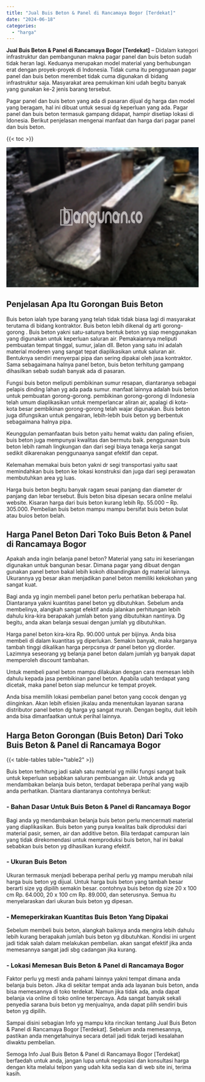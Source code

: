 ```yaml
---
title: "Jual Buis Beton & Panel di Rancamaya Bogor [Terdekat]"
date: "2024-06-18"
categories: 
  - "harga"
---
```


**Jual Buis Beton & Panel di Rancamaya Bogor \[Terdekat\]** – Didalam kategori infrastruktur dan pembangunan makna pagar panel dan buis beton sudah tidak heran lagi. Keduanya merupakan model material yang berhubungan erat dengan proyek-proyek di Indonesia. Tidak cuma itu penggunaan pagar panel dan buis beton merembet tidak cuma digunakan di bidang infrastruktur saja. Masyarakat area pemukiman kini udah begitu banyak yang gunakan ke-2 jenis barang tersebut.

Pagar panel dan buis beton yang ada di pasaran dijual dg harga dan model yang beragam, hal ini dibuat untuk sesuai dg keperluan yang ada. Pagar panel dan buis beton termasuk gampang didapat, hampir disetiap lokasi di Idonesia. Berikut penjelasan mengenai manfaat dan harga dari pagar panel dan buis beton.

{{< toc >}}

![Jual Buis Beton & Panel di Rancamaya Bogor [Terdekat]](/images/jual-panel-buis-beton-murah-34.png)

## Penjelasan Apa Itu Gorongan Buis Beton

Buis beton ialah type barang yang telah tidak tidak biasa lagi di masyarakat terutama di bidang kontraktor. Buis beton lebih dikenal dg arti gorong-gorong . Buis beton yakni satu-satunya bentuk beton yg siap menggunakan yang digunakan untuk keperluan saluran air. Pemakaiannya meliputi pembuatan tempat tinggal, sumur, jalan dll. Beton yang satu ini adalah material moderen yang sangat tepat diaplikasikan untuk saluran air. Bentuknya sendiri menyerpai pipa dan sering dipakai oleh jasa kontraktor. Sama sebagaimana halnya panel beton, buis beton terhitung gampang dihasilkan sebab sudah banyak ada di pasaran.

Fungsi buis beton meliputi pembikinan sumur resapan, diantaranya sebagai pelapis dinding lahan yg ada pada sumur. manfaat lainnya adalah buis beton untuk pembuatan gorong-gorong. pembikinan gorong-gorong di Indonesia telah umum diaplikasikan untuk memperlancar aliran air, apalagi di kota-kota besar pembikinan gorong-gorong telah wajar digunakan. Buis beton juga difungsikan untuk pengairan, lebih-lebih buis beton yg berbentuk sebagaimana halnya pipa.

Keunggulan pemanfaatan buis beton yaitu hemat waktu dan paling efisien, buis beton juga mempunyai kwalitas dan bermutu baik. penggunaan buis beton lebih ramah lingkungan dan dari segi biaya tenaga kerja sangat sedikit dikarenakan penggunaanya sangat efektif dan cepat.

Kelemahan memakai buis beton yakni dr segi transportasi yaitu saat memindahkan buis beton ke lokasi konstruksi dan juga dari segi perawatan membutuhkan area yg luas.

Harga buis beton begitu banyak ragam seuai panjang dan diameter dr panjang dan lebar tersebut. Buis beton bisa dipesan secara online melalui website. Kisaran harga dari buis beton kurang lebih Rp. 55.000 – Rp. 305.000. Pembelian buis beton mampu mampu bersifat buis beton bulat atau buios beton belah.

## Harga Panel Beton Dari Toko Buis Beton & Panel di Rancamaya Bogor

Apakah anda ingin belanja panel beton? Material yang satu ini keseriangan digunakan untuk bangunan besar. Dimana pagar yang dibuat dengan gunakan panel beton bakal lebih kokoh dibandingkan dg material lainnya. Ukurannya yg besar akan menjadikan panel beton memiliki kekokohan yang sangat kuat.

Bagi anda yg ingin membeli panel beton perlu perhatikan beberapa hal. Diantaranya yakni kuantitas panel beton yg dibutuhkan. Sebelum anda membelinya, alangkah sangat efektif anda jalankan perhitungan lebih dahulu kira-kira berapakah jumlah beton yang dibutuhkan nantinya. Dg begitu, anda akan belanja sesuai dengan jumlah yg dibutuhkan.

Harga panel beton kira-kira Rp. 90.000 untuk per bijinya. Anda bisa membeli di dalam kuantitas yg diperlukan. Semakin banyak, maka harganya tambah tinggi dikalikan harga perpcsnya dr panel beton yg diorder. Lazimnya seseorang yg belanja panel beton dalam jumlah yg banyak dapat memperoleh discount tambahan.

Untuk membeli panel beton mampu dilakukan dengan cara memesan lebih dahulu kepada jasa pembikinan panel beton. Apabila udah terdapat yang dicetak, maka panel beton siap meluncur ke tempat proyek.

Anda bisa memilih lokasi pembelian panel beton yang cocok dengan yg diinginkan. Akan lebih efisien jikalau anda menentukan layanan sarana distributor panel beton dg harga yg sangat murah. Dengan begitu, duit lebih anda bisa dimanfaatkan untuk perihal lainnya.

## Harga Beton Gorongan (Buis Beton) Dari Toko Buis Beton & Panel di Rancamaya Bogor

{{< table-tables table="table2" >}}

Buis beton terhitung jadi salah satu material yg miliki fungsi sangat baik untuk keperluan sebabkan saluran pembuangan air. Untuk anda yg mendambakan belanja buis beton, terdapat beberapa perihal yang wajib anda perhatikan. Diantara diantaranya contohnya berikut:

### \- Bahan Dasar Untuk Buis Beton & Panel di Rancamaya Bogor

Bagi anda yg mendambakan belanja buis beton perlu mencermati material yang diaplikasikan. Buis beton yang punya kwalitas baik diproduksi dari material pasir, semen, air dan additive beton. Bila terdapat campuran lain yang tidak direkomendasi untuk memproduksi buis beton, hal ini bakal sebabkan buis beton yg dihasilkan kurang efektif.

### \- Ukuran Buis Beton

Ukuran termasuk menjadi beberapa perihal perlu yg mampu merubah nilai harga buis beton yg dijual. Untuk harga buis beton yang tambah besar berarti size yg dipilih semakin besar. contohnya buis beton dg size 20 x 100 cm Rp. 64.000, 20 x 100 cm Rp. 89.000, dan seterusnya. Semua itu menyelaraskan dari ukuran buis beton yg dipesan.

### \- Memeperkirakan Kuantitas Buis Beton Yang Dipakai

Sebelum membeli buis beton, alangkah baiknya anda mengira lebih dahulu lebih kurang berapakah jumlah buis beton yg dibutuhkan. Kondisi ini urgent jadi tidak salah dalam melakukan pembelian. akan sangat efektif jika anda memesannya sangat jadi sbg cadangan jika kurang.

### \- Lokasi Memesan Buis Beton & Panel di Rancamaya Bogor

Faktor perlu yg mesti anda pahami lainnya yakni tempat dimana anda belanja buis beton. Jika di sekitar tempat anda ada layanan buis beton, anda bisa memesannya di toko terdekat. Namun jika tidak ada, anda dapat belanja via online di toko online terpercaya. Ada sangat banyak sekali penyedia sarana buis beton yg menjualnya, anda dapat pilih sendiri buis beton yg dipilih.

Sampai disini sebagian Info yg mampu kita rincikan tentang Jual Buis Beton & Panel di Rancamaya Bogor \[Terdekat\]. Sebelum anda memesannya, pastikan anda mengetahuinya secara detail jadi tidak terjadi kesalahan diwaktu pembelian.

Semoga Info Jual Buis Beton & Panel di Rancamaya Bogor \[Terdekat\] berfaedah untuk anda, jangan lupa untuk negosiasi dan konsultasi harga dengan kita melalui telpon yang udah kita sedia kan di web site ini, terima kasih.
